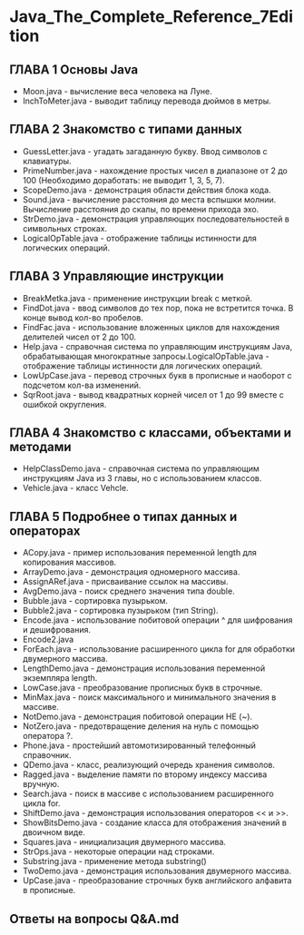 # Java_The_Complete_Reference_7Edition

## **ГЛАВА 1 Основы Java**
* Moon.java		- вычисление веса человека на Луне.
* InchToMeter.java	- выводит таблицу перевода дюймов в метры.

## **ГЛАВА 2 Знакомство с типами данных**
* GuessLetter.java 	- угадать загаданную букву. Ввод символов с клавиатуры.
* PrimeNumber.java 	- нахождение простых чисел в диапазоне от 2 до 100 (Необходимо доработать: не выводит 1, 3, 5, 7).
* ScopeDemo.java 		- демонстрация области действия блока кода. 
* Sound.java		- вычисление расстояния до места вспышки молнии. Вычисление расстояния до скалы, по времени прихода эхо.
* StrDemo.java		- демонстрация управляющих последовательностей в символьных строках.
* LogicalOpTable.java	- отображение таблицы истинности для логических операций.

## **ГЛАВА 3 Управляющие инструкции**
* BreakMetka.java 	- применение инструкции break с меткой.
* FindDot.java		- ввод символов до тех пор, пока не встретится точка. В конце вывод кол-во пробелов.
* FindFac.java		- использование вложенных циклов для нахождения делителей чисел от 2 до 100.
* Help.java 		- справочная система по управляющим инструкциям Java, обрабатывающая многократные запросы.LogicalOpTable.java 	- отображение таблицы истинности для логических операций.
* LowUpCase.java		- перевод строчных букв в прописные и наоборот с подсчетом кол-ва изменений.
* SqrRoot.java		- вывод квадратных корней чисел от 1 до 99 вместе с ошибкой округления.

## **ГЛАВА 4 Знакомство с классами, объектами и методами**
* HelpClassDemo.java	- справочная система по управляющим инструкциям Java из 3 главы, но с использованием классов.
* Vehicle.java		- класс Vehcle. 

## **ГЛАВА 5 Подробнее о типах данных и операторах**
* ACopy.java				- пример использования переменной length для копирования массивов.
* ArrayDemo.java		- демонстрация одномерного массива.
* AssignARef.java		- присваивание ссылок на массивы.
* AvgDemo.java		- поиск среднего значения типа double.
* Bubble.java		- сортировка пузырьком.
* Bubble2.java		- сортировка пузырьком (тип String).
* Encode.java		- использование побитовой операции ^ для шифрования и дешифрования.
* Encode2.java		
* ForEach.java		- использование расширенного цикла for для обработки двумерного массива.
* LengthDemo.java		- демонстрация использования переменной экземпляра length.
* LowCase.java		- преобразование прописных букв в строчные.
* MinMax.java		- поиск максимального и минимального значения в массиве.
* NotDemo.java		- демонстрация побитовой операции НЕ (~).
* NotZero.java		- предотвращение деления на нуль с помощью оператора ?.
* Phone.java		- простейший автомотизированный телефонный справочник.
* QDemo.java		- класс, реализующий очередь хранения символов.
* Ragged.java		- выделение памяти по второму индексу массива вручную.
* Search.java		- поиск в массиве с использованием расширенного цикла for.
* ShiftDemo.java		- демонстрация использования операторов << и >>.
* ShowBitsDemo.java	- создание класса для отображения значений в двоичном виде.
* Squares.java		- инициализация двумерного массива.
* StrOps.java		- некоторые операции над строками.
* Substring.java		- применение метода substring()
* TwoDemo.java		- демонстрация использования двумерного массива.
* UpCase.java		- преобразование строчных букв английского алфавита в прописные.

## Ответы на вопросы Q&A.md
